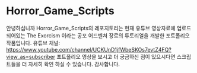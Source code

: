 # Horror_Game_Scripts
안녕하십니까 Horror_Game_Scripts의 레포지토리는 현재 유튜브 영상자료에 업로드 
되어있는 The Exorcism 이라는 공포 어드벤쳐 장르의 튜토리얼을 개발한 포트폴리오 작품입니다.
유튜브 채널: https://www.youtube.com/channel/UCKUnD1jfWbeSKOs7evtZ4FQ?view_as=subscriber
포트폴리오 영상을 보시고 더 궁금하신 점이 있으시다면 스크립트들을 더 자세히 확인 하실 수 있습니다.
감사합니다.
